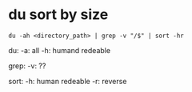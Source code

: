 # du sort by size
`du -ah <directory_path> | grep -v "/$" | sort -hr`

du:
	-a: all
	-h: humand redeable

grep:
	-v: ??

sort:
	-h: human redeable
	-r: reverse
